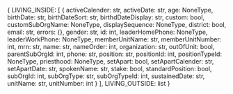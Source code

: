 {
  LIVING_INSIDE: [
    {
      activeCalender: str,
      activeDate: str,
      age: NoneType,
      birthDate: str,
      birthDateSort: str,
      birthdDateDisplay: str,
      custom: bool,
      customSubOrgName: NoneType,
      displaySequence: NoneType,
      district: bool,
      email: str,
      errors: {},
      gender: str,
      id: int,
      leaderHomePhone: NoneType,
      leaderWorkPhone: NoneType,
      memberUnitName: str,
      memberUnitNumber: int,
      mrn: str,
      name: str,
      nameOrder: int,
      organization: str,
      outOfUnit: bool,
      parentSubOrgId: int,
      phone: str,
      position: str,
      positionId: int,
      positionTypeId: NoneType,
      priesthood: NoneType,
      setApart: bool,
      setApartCalender: str,
      setApartDate: str,
      spokenName: str,
      stake: bool,
      standardPosition: bool,
      subOrgId: int,
      subOrgType: str,
      subOrgTypeId: int,
      sustainedDate: str,
      unitName: str,
      unitNumber: int
    }
  ],
  LIVING_OUTSIDE: list
}